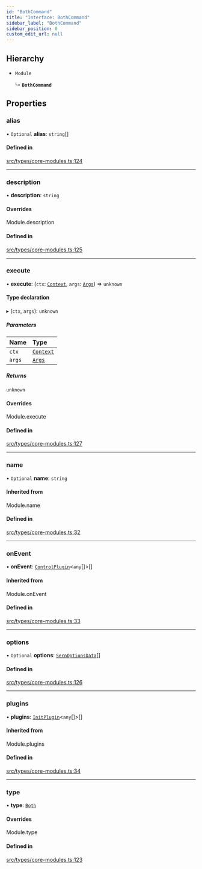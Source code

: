 ```yaml
---
id: "BothCommand"
title: "Interface: BothCommand"
sidebar_label: "BothCommand"
sidebar_position: 0
custom_edit_url: null
---
```


## Hierarchy

- `Module`

  ↳ **`BothCommand`**

## Properties

### alias

• `Optional` **alias**: `string`[]

#### Defined in

[src/types/core-modules.ts:124](https://github.com/sern-handler/handler/blob/e1059f9/src/types/core-modules.ts#L124)

___

### description

• **description**: `string`

#### Overrides

Module.description

#### Defined in

[src/types/core-modules.ts:125](https://github.com/sern-handler/handler/blob/e1059f9/src/types/core-modules.ts#L125)

___

### execute

• **execute**: (`ctx`: [`Context`](../classes/Context.md), `args`: [`Args`](../modules.md#args)) => `unknown`

#### Type declaration

▸ (`ctx`, `args`): `unknown`

##### Parameters

| Name | Type |
| :------ | :------ |
| `ctx` | [`Context`](../classes/Context.md) |
| `args` | [`Args`](../modules.md#args) |

##### Returns

`unknown`

#### Overrides

Module.execute

#### Defined in

[src/types/core-modules.ts:127](https://github.com/sern-handler/handler/blob/e1059f9/src/types/core-modules.ts#L127)

___

### name

• `Optional` **name**: `string`

#### Inherited from

Module.name

#### Defined in

[src/types/core-modules.ts:32](https://github.com/sern-handler/handler/blob/e1059f9/src/types/core-modules.ts#L32)

___

### onEvent

• **onEvent**: [`ControlPlugin`](ControlPlugin.md)<`any`[]\>[]

#### Inherited from

Module.onEvent

#### Defined in

[src/types/core-modules.ts:33](https://github.com/sern-handler/handler/blob/e1059f9/src/types/core-modules.ts#L33)

___

### options

• `Optional` **options**: [`SernOptionsData`](../modules.md#sernoptionsdata)[]

#### Defined in

[src/types/core-modules.ts:126](https://github.com/sern-handler/handler/blob/e1059f9/src/types/core-modules.ts#L126)

___

### plugins

• **plugins**: [`InitPlugin`](InitPlugin.md)<`any`[]\>[]

#### Inherited from

Module.plugins

#### Defined in

[src/types/core-modules.ts:34](https://github.com/sern-handler/handler/blob/e1059f9/src/types/core-modules.ts#L34)

___

### type

• **type**: [`Both`](../enums/CommandType.md#both)

#### Overrides

Module.type

#### Defined in

[src/types/core-modules.ts:123](https://github.com/sern-handler/handler/blob/e1059f9/src/types/core-modules.ts#L123)
